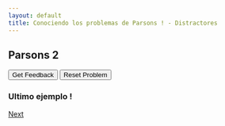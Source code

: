 ```yaml
---
layout: default
title: Conociendo los problemas de Parsons ! - Distractores
---
```

## Parsons 2


<div id="sortableTrash" class="sortable-code"></div> 
<div id="sortable" class="sortable-code"></div> 
<div style="clear:both;"></div> 
<p> 
    <input id="feedbackLink" value="Get Feedback" type="button" /> 
    <input id="newInstanceLink" value="Reset Problem" type="button" /> 
</p> 
<script type="text/javascript"> 
(function(){
  var initial = "Nombre = input(&quot;¿Cual es tu nombre? &quot;)\n" +
    "Apellido = input(&quot;¿Cual es tu apellido? &quot;)\n" +
    "print(&quot;Hola mi nombre es &quot; + str(Nombre) + &quot; &quot; + str(Apellido))\n" +
    "print(&quot;Hola mi nombre es &quot; + (Nombre) + &quot; &quot; + (Apellido)) #distractor\n" +
    "Nombre = (&quot;¿Cual es tu nombre? &quot;) #distractor";
  var parsonsPuzzle = new ParsonsWidget({
    "sortableId": "sortable",
    "max_wrong_lines": 10,
    "grader": ParsonsWidget._graders.LineBasedGrader,
    "exec_limit": 2500,
    "can_indent": false,
    "x_indent": 50,
    "lang": "en",
    "show_feedback": true,
    "trashId": "sortableTrash"
  });
  parsonsPuzzle.init(initial);
  parsonsPuzzle.shuffleLines();
  $("#newInstanceLink").click(function(event){ 
      event.preventDefault(); 
      parsonsPuzzle.shuffleLines(); 
  }); 
  $("#feedbackLink").click(function(event){ 
      event.preventDefault(); 
      parsonsPuzzle.getFeedback(); 
  }); 
})(); 
</script>


### Ultimo ejemplo !
[Next](./ej3.html)
